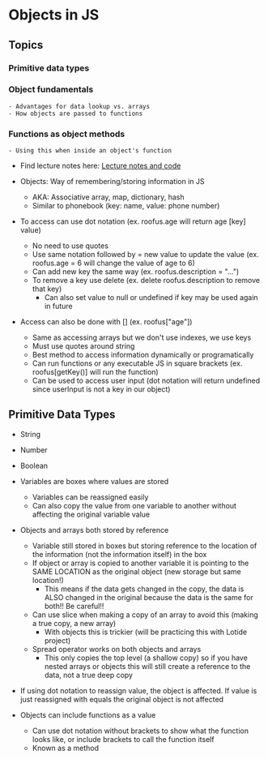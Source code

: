 # Objects in JS

## Topics
  ### Primitive data types
  ### Object fundamentals
    - Advantages for data lookup vs. arrays
    - How objects are passed to functions
  ### Functions as object methods
    - Using this when inside an object's function

* Find lecture notes here: [Lecture notes and code](https://github.com/tborsa/lectures/tree/master/week1/day3)

* Objects: Way of remembering/storing information in JS
  * AKA: Associative array, map, dictionary, hash
  * Similar to phonebook (key: name, value: phone number)

* To access can use dot notation (ex. roofus.age will return age [key] value)
  * No need to use quotes
  * Use same notation followed by = new value to update the value (ex. roofus.age = 6 will change the value of age to 6)
  * Can add new key the same way (ex. roofus.description = "...")
  * To remove a key use delete (ex. delete roofus.description to remove that key)
    * Can also set value to null or undefined if key may be used again in future

* Access can also be done with [] (ex. roofus["age"])
  * Same as accessing arrays but we don't use indexes, we use keys
  * Must use quotes around string
  * Best method to access information dynamically or programatically
  * Can run functions or any executable JS in square brackets (ex. roofus[getKey()] will run the function)
  * Can be used to access user input (dot notation will return undefined since userInput is not a key in our object)

## Primitive Data Types

* String
* Number
* Boolean

* Variables are boxes where values are stored
  * Variables can be reassigned easily
  * Can also copy the value from one variable to another without affecting the original variable value

* Objects and arrays both stored by reference
  * Variable still stored in boxes but storing reference to the location of the information (not the information itself) in the box
  * If object or array is copied to another variable it is pointing to the SAME LOCATION as the original object (new storage but same location!)
    * This means if the data gets changed in the copy, the data is ALSO changed in the original because the data is the same for both!! Be careful!!
  * Can use slice when making a copy of an array to avoid this (making a true copy, a new array)
    * With objects this is trickier (will be practicing this with Lotide project)
  * Spread operator works on both objects and arrays
    * This only copies the top level (a shallow copy) so if you have nested arrays or objects this will still create a reference to the data, not a true deep copy

* If using dot notation to reassign value, the object is affected. If value is just reassigned with equals the original object is not affected

* Objects can include functions as a value
  * Can use dot notation without brackets to show what the function looks like, or include brackets to call the function itself 
  * Known as a method